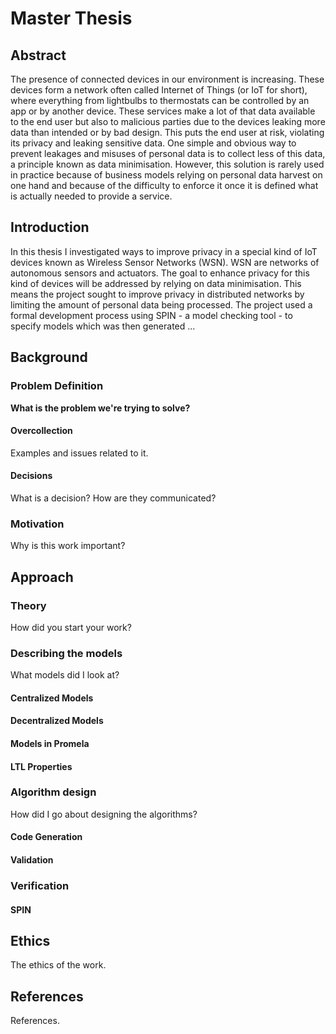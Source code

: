 # Master Thesis

## Abstract

The presence of connected devices in our environment is increasing. These devices form a network often called Internet of Things (or IoT for short), where everything from lightbulbs to thermostats can be controlled by an app or by another device. These services make a lot of that data available to the end user but also to malicious parties due to the devices leaking more data than intended or by bad design. This puts the end user at risk, violating its privacy and leaking sensitive data. One simple and obvious way to prevent leakages and misuses of personal data is to collect less of this data, a principle known as data minimisation. However, this solution is rarely used in practice because of business models relying on personal data harvest on one hand and because of the difficulty to enforce it once it is defined what is actually needed to provide a service.

## Introduction

In this thesis I investigated ways to improve privacy in a special kind of IoT devices known as Wireless Sensor Networks (WSN). WSN are networks of autonomous sensors and actuators. The goal to enhance privacy for this kind of devices will be addressed by relying on data minimisation. This means the project sought to improve privacy in distributed networks by limiting the amount of personal data being processed. 
The project used a formal development process using SPIN - a model checking tool - to specify models which was then generated ...


## Background

### Problem Definition 

**What is the problem we're trying to solve?**

#### Overcollection

Examples and issues related to it.

#### Decisions

What is a decision? How are they communicated?

### Motivation

Why is this work important?

## Approach

### Theory

How did you start your work?

### Describing the models

What models did I look at?

#### Centralized Models

#### Decentralized Models

#### Models in Promela

#### LTL Properties

### Algorithm design

How did I go about designing the algorithms?
#### Code Generation

#### Validation

### Verification

#### SPIN

## Ethics

The ethics of the work.

## References

References.

